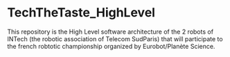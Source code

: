 # TechTheTaste_HighLevel
This repository is the High Level software architecture of the 2 robots of INTech (the robotic association of Telecom SudParis) that will participate to the french robtotic championship organized by Eurobot/Planète Science.
